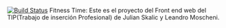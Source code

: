 [![Build Status](https://travis-ci.org/FitnessTime/Backend.svg?branch=master)](https://travis-ci.org/FitnessTime)
Fitness Time:
Este es el proyecto del Front end web del TIP(Trabajo de inserción Profesional)
de Julian Skalic y Leandro Moscheni.
